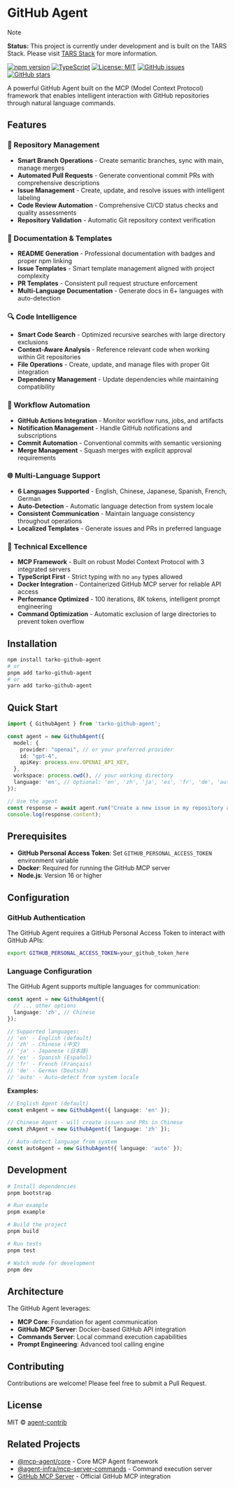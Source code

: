 # GitHub Agent

> [!NOTE]
> **Status:** This project is currently under development and is built on the TARS Stack. Please visit [TARS Stack](https://github.com/bytedance/UI-TARS-desktop) for more information.

[![npm version](https://badge.fury.io/js/tarko-github-agent.svg)](https://badge.fury.io/js/tarko-github-agent)
[![TypeScript](https://img.shields.io/badge/TypeScript-007ACC?style=flat&logo=typescript&logoColor=white)](https://www.typescriptlang.org/)
[![License: MIT](https://img.shields.io/badge/License-MIT-yellow.svg)](https://opensource.org/licenses/MIT)
[![GitHub issues](https://img.shields.io/github/issues/agent-contrib/github-agent)](https://github.com/agent-contrib/github-agent/issues)
[![GitHub stars](https://img.shields.io/github/stars/agent-contrib/github-agent)](https://github.com/agent-contrib/github-agent/stargazers)

A powerful GitHub Agent built on the MCP (Model Context Protocol) framework that enables intelligent interaction with GitHub repositories through natural language commands.

## Features

### 🤖 Repository Management
- **Smart Branch Operations** - Create semantic branches, sync with main, manage merges
- **Automated Pull Requests** - Generate conventional commit PRs with comprehensive descriptions
- **Issue Management** - Create, update, and resolve issues with intelligent labeling
- **Code Review Automation** - Comprehensive CI/CD status checks and quality assessments
- **Repository Validation** - Automatic Git repository context verification

### 📝 Documentation & Templates
- **README Generation** - Professional documentation with badges and proper npm linking
- **Issue Templates** - Smart template management aligned with project complexity
- **PR Templates** - Consistent pull request structure enforcement
- **Multi-Language Documentation** - Generate docs in 6+ languages with auto-detection

### 🔍 Code Intelligence
- **Smart Code Search** - Optimized recursive searches with large directory exclusions
- **Context-Aware Analysis** - Reference relevant code when working within Git repositories
- **File Operations** - Create, update, and manage files with proper Git integration
- **Dependency Management** - Update dependencies while maintaining compatibility

### 🚀 Workflow Automation
- **GitHub Actions Integration** - Monitor workflow runs, jobs, and artifacts
- **Notification Management** - Handle GitHub notifications and subscriptions
- **Commit Automation** - Conventional commits with semantic versioning
- **Merge Management** - Squash merges with explicit approval requirements

### 🌐 Multi-Language Support
- **6 Languages Supported** - English, Chinese, Japanese, Spanish, French, German
- **Auto-Detection** - Automatic language detection from system locale
- **Consistent Communication** - Maintain language consistency throughout operations
- **Localized Templates** - Generate issues and PRs in preferred language

### 🔧 Technical Excellence
- **MCP Framework** - Built on robust Model Context Protocol with 3 integrated servers
- **TypeScript First** - Strict typing with no `any` types allowed
- **Docker Integration** - Containerized GitHub MCP server for reliable API access
- **Performance Optimized** - 100 iterations, 8K tokens, intelligent prompt engineering
- **Command Optimization** - Automatic exclusion of large directories to prevent token overflow

## Installation

```bash
npm install tarko-github-agent
# or
pnpm add tarko-github-agent
# or
yarn add tarko-github-agent
```

## Quick Start

```typescript
import { GithubAgent } from 'tarko-github-agent';

const agent = new GithubAgent({
  model: {
    provider: "openai", // or your preferred provider
    id: "gpt-4",
    apiKey: process.env.OPENAI_API_KEY,
  },
  workspace: process.cwd(), // your working directory
  language: 'en', // optional: 'en', 'zh', 'ja', 'es', 'fr', 'de', 'auto'
});

// Use the agent
const response = await agent.run("Create a new issue in my repository about bug fixes");
console.log(response.content);
```

## Prerequisites

- **GitHub Personal Access Token**: Set `GITHUB_PERSONAL_ACCESS_TOKEN` environment variable
- **Docker**: Required for running the GitHub MCP server
- **Node.js**: Version 16 or higher

## Configuration

### GitHub Authentication

The GitHub Agent requires a GitHub Personal Access Token to interact with GitHub APIs:

```bash
export GITHUB_PERSONAL_ACCESS_TOKEN=your_github_token_here
```

### Language Configuration

The GitHub Agent supports multiple languages for communication:

```typescript
const agent = new GithubAgent({
  // ... other options
  language: 'zh', // Chinese
});

// Supported languages:
// 'en' - English (default)
// 'zh' - Chinese (中文)
// 'ja' - Japanese (日本語)
// 'es' - Spanish (Español)
// 'fr' - French (Français)
// 'de' - German (Deutsch)
// 'auto' - Auto-detect from system locale
```

**Examples:**

```typescript
// English Agent (default)
const enAgent = new GithubAgent({ language: 'en' });

// Chinese Agent - will create issues and PRs in Chinese
const zhAgent = new GithubAgent({ language: 'zh' });

// Auto-detect language from system
const autoAgent = new GithubAgent({ language: 'auto' });
```

## Development

```bash
# Install dependencies
pnpm bootstrap

# Run example
pnpm example

# Build the project
pnpm build

# Run tests
pnpm test

# Watch mode for development
pnpm dev
```

## Architecture

The GitHub Agent leverages:

- **MCP Core**: Foundation for agent communication
- **GitHub MCP Server**: Docker-based GitHub API integration
- **Commands Server**: Local command execution capabilities
- **Prompt Engineering**: Advanced tool calling engine

## Contributing

Contributions are welcome! Please feel free to submit a Pull Request.

## License

MIT © [agent-contrib](https://github.com/agent-contrib)

## Related Projects

- [@mcp-agent/core](https://www.npmjs.com/package/@mcp-agent/core) - Core MCP Agent framework
- [@agent-infra/mcp-server-commands](https://www.npmjs.com/package/@agent-infra/mcp-server-commands) - Command execution server
- [GitHub MCP Server](https://github.com/github/github-mcp-server) - Official GitHub MCP integration